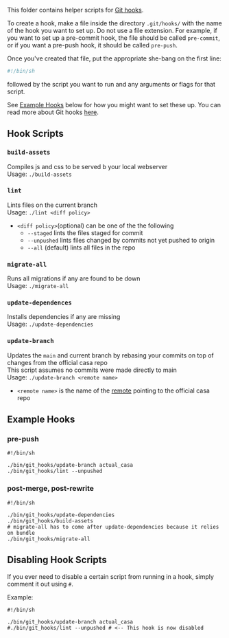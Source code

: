 This folder contains helper scripts for [Git hooks](https://www.atlassian.com/git/tutorials/git-hooks).

To create a hook, make a file inside the directory `.git/hooks/` with the name of the hook you want to set up. Do not use a file extension.
For example, if you want to set up a pre-commit hook, the file should be called `pre-commit`, or if you want a pre-push hook, it should be called `pre-push`.

Once you've created that file, put the appropriate she-bang on the first line:
```bash
#!/bin/sh
```
followed by the script you want to run and any arguments or flags for that script.

See [Example Hooks](#example-hooks) below for how you might want to set these up.
You can read more about Git hooks [here](https://git-scm.com/docs/githooks).

## Hook Scripts

### `build-assets`  
Compiles js and css to be served b your local webserver  
Usage: `./build-assets`

### `lint`  
Lints files on the current branch  
Usage: `./lint <diff policy>`  
 + `<diff policy>`(optional) can be one of the the following
   - `--staged` lints the files staged for commit
   - `--unpushed` lints files changed by commits not yet pushed to origin
   - `--all` (default) lints all files in the repo  

### `migrate-all`  
Runs all migrations if any are found to be down  
Usage: `./migrate-all`  

### `update-dependences`  
Installs dependencies if any are missing  
Usage: `./update-dependencies`  
  
### `update-branch`
Updates the `main` and current branch by rebasing your commits on top of changes from the official casa repo  
This script assumes no commits were made directly to main  
Usage: `./update-branch <remote name>`  
 + `<remote name>` is the name of the [remote](https://git-scm.com/book/en/v2/Git-Basics-Working-with-Remotes) pointing to the official casa repo
   
## Example Hooks
### pre-push
    #!/bin/sh
  
    ./bin/git_hooks/update-branch actual_casa
    ./bin/git_hooks/lint --unpushed
### post-merge, post-rewrite  
    #!/bin/sh

    ./bin/git_hooks/update-dependencies
    ./bin/git_hooks/build-assets
    # migrate-all has to come after update-dependencies because it relies on bundle
    ./bin/git_hooks/migrate-all
    
## Disabling Hook Scripts  
If you ever need to disable a certain script from running in a hook, simply comment it out using `#`.  
  
Example:  

    #!/bin/sh
  
    ./bin/git_hooks/update-branch actual_casa
    #./bin/git_hooks/lint --unpushed # <-- This hook is now disabled
